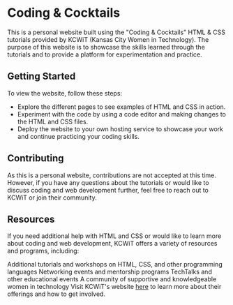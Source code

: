 # Coding & Cocktails

This is a personal website built using the "Coding & Cocktails" HTML & CSS tutorials provided by KCWiT (Kansas City Women in Technology). The purpose of this website is to showcase the skills learned through the tutorials and to provide a platform for experimentation and practice.

## Getting Started
To view the website, follow these steps:

* Explore the different pages to see examples of HTML and CSS in action.
* Experiment with the code by using a code editor and making changes to the HTML and CSS files.
* Deploy the website to your own hosting service to showcase your work and continue practicing your coding skills.

## Contributing
As this is a personal website, contributions are not accepted at this time. However, if you have any questions about the tutorials or would like to discuss coding and web development further, feel free to reach out to KCWiT or join their community.

## Resources
If you need additional help with HTML and CSS or would like to learn more about coding and web development, KCWiT offers a variety of resources and programs, including:

Additional tutorials and workshops on HTML, CSS, and other programming languages
Networking events and mentorship programs
TechTalks and other educational events
A community of supportive and knowledgeable women in technology
Visit KCWiT's website [here](https://kcwomenintech.org) to learn more about their offerings and how to get involved.
